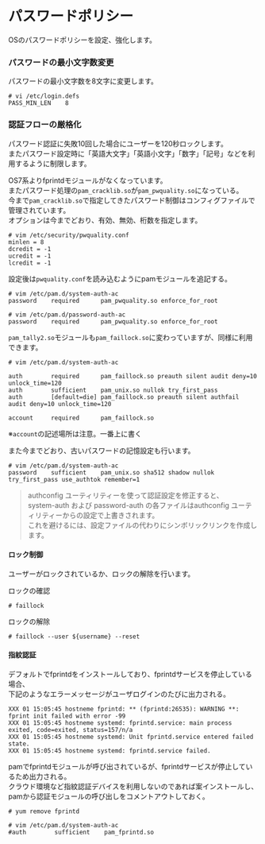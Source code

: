# パスワードポリシー
OSのパスワードポリシーを設定、強化します。  

### パスワードの最小文字数変更
パスワードの最小文字数を8文字に変更します。  

```
# vi /etc/login.defs
PASS_MIN_LEN    8
```

### 認証フローの厳格化
パスワード認証に失敗10回した場合にユーザーを120秒ロックします。  
またパスワード設定時に「英語大文字」「英語小文字」「数字」「記号」などを利用するように制限します。  

OS7系よりfprintdモジュールがなくなっています。  
またパスワード処理の`pam_cracklib.so`が`pam_pwquality.so`になっている。  
今まで`pam_cracklib.so`で指定してきたパスワード制御はコンフィグファイルで管理されています。  
オプションは今までどおり、有効、無効、桁数を指定します。  

```
# vim /etc/security/pwquality.conf
minlen = 8
dcredit = -1
ucredit = -1
lcredit = -1
```

設定後は`pwquality.conf`を読み込むようにpamモジュールを追記する。  

```
# vim /etc/pam.d/system-auth-ac
password    required      pam_pwquality.so enforce_for_root
```

```
# vim /etc/pam.d/password-auth-ac
password    required      pam_pwquality.so enforce_for_root
```

`pam_tally2.so`モジュールも`pam_faillock.so`に変わっていますが、同様に利用できます。  

```
# vim /etc/pam.d/system-auth-ac

auth        required      pam_faillock.so preauth silent audit deny=10 unlock_time=120
auth        sufficient    pam_unix.so nullok try_first_pass
auth        [default=die] pam_faillock.so preauth silent authfail audit deny=10 unlock_time=120

account     required      pam_faillock.so
```

※`account`の記述場所は注意。一番上に書く  

また今までどおり、古いパスワードの記憶設定も行います。  

```
# vim /etc/pam.d/system-auth-ac
password    sufficient    pam_unix.so sha512 shadow nullok try_first_pass use_authtok remember=1
```

>authconfig ユーティリティーを使って認証設定を修正すると、  
system-auth および password-auth の各ファイルはauthconfig ユーティリティーからの設定で上書きされます。  
これを避けるには、設定ファイルの代わりにシンボリックリンクを作成します。

#### ロック制御
ユーザーがロックされているか、ロックの解除を行います。  

ロックの確認  

```
# faillock
```

ロックの解除  

```
# faillock --user ${username} --reset
```

#### 指紋認証
デフォルトでfprintdをインストールしており、fprintdサービスを停止している場合、  
下記のようなエラーメッセージがユーザログインのたびに出力される。  

```
XXX 01 15:05:45 hostneme fprintd: ** (fprintd:26535): WARNING **: fprint init failed with error -99
XXX 01 15:05:45 hostneme systemd: fprintd.service: main process exited, code=exited, status=157/n/a
XXX 01 15:05:45 hostneme systemd: Unit fprintd.service entered failed state.
XXX 01 15:05:45 hostneme systemd: fprintd.service failed.
```

pamでfprintdモジュールが呼び出されているが、fprintdサービスが停止しているため出力される。  
クラウド環境など指紋認証デバイスを利用しないのであれば案インストールし、  
pamから認証モジュールの呼び出しをコメントアウトしておく。  

```
# yum remove fprintd
```

```
# vim /etc/pam.d/system-auth-ac
#auth        sufficient    pam_fprintd.so
```
